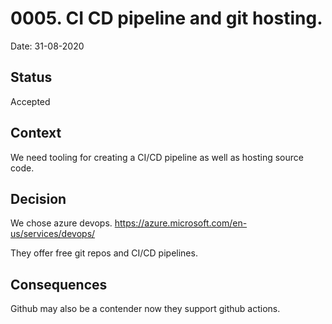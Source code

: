 # 0005. CI CD pipeline and git hosting.

Date: 31-08-2020

## Status

Accepted

## Context

We need tooling for creating a CI/CD pipeline as well as hosting source code.

## Decision

We chose azure devops. https://azure.microsoft.com/en-us/services/devops/

They offer free git repos and CI/CD pipelines.

## Consequences

Github may also be a contender now they support github actions.